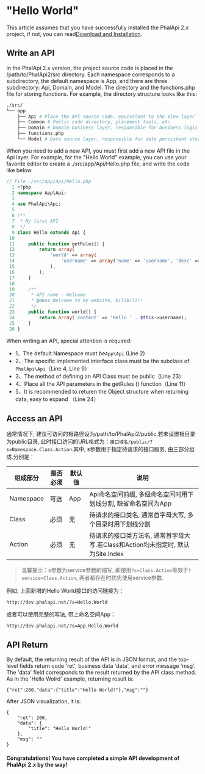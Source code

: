 # "Hello World"

This article assumes that you have successfully installed the PhalApi 2.x project, if not, you can read[Download and Installation](download-and-setup).

## Write an API

In the PhalApi 2.x version, the project source code is placed in the /path/to/PhalApi2/src directory. Each namespace corresponds to a subdirectory, the default namespace is App, and there are three subdirectory:  Api, Domain, and Model. The directory and the functions.php file for storing functions. For example, the directory structure looks like this:

```bash
./src/
└── app
    ├── Api # Place the API source code, equivalent to the View layer
    ├── Common # Public code directory, placement tools, etc.
    ├── Domain # Domain business layer, responsible for business logic and processing, equivalent to the Controller layer
    ├── functions.php
    └── Model # Data source layer, responsible for data persistent storage and operation, equivalent to the Model layer
```

When you need to add a new API, you must first add a new API file in the Api layer. For example, for the "Hello World" example, you can use your favorite editor to create a ./src/app/Api/Hello.php file, and write the code like below.
```php
// File ./src/app/Api/Hello.php
  1 <?php
  2 namespace App\Api;
  3 
  4 use PhalApi\Api;
  5 
  6 /**
  7  * My first API
  8  */
  9 class Hello extends Api {
 10 
 11     public function getRules() {
 12         return array(
 13             'world' => array(
 14                 'username' => array('name' => 'username', 'desc' => 'website username'),
 15             ),
 16         );
 17     }
 18 
 19     /**
 20      * API name - Welcome
 21      * @desc Welcome to my website, bilibili!!
 22      */
 23     public function world() {
 24         return array('content' => 'Hello ' . $this->username);
 25     }
 26 }
```

When writing an API, special attention is required:

 + 1、The default Namespace must be```App\Api``` (Line 2)
 + 2、The specific implemented interface class must be the subclass of ```PhalApi\Api```（Line 4, Line 9）
 + 3、The method of defining an API Class must be public（Line 23）
 + 4、Place all the API parameters in the getRules () function（Line 11）
 + 5、It is recommended to returen the Object structure when returning data, easy to expand （Line 24）

 ## Access an API

 通常情况下, 建议可访问的根路径设为/path/to/PhalApi2/public.若未设置根目录为public目录, 此时接口访问的URL格式为：```接口域名/public/?s=Namespace.Class.Action```.其中, s参数用于指定待请求的接口服务, 由三部分组成.分别是：    

组成部分|是否必须|默认值|说明
---|---|---|---
Namespace|可选|App|Api命名空间前缀, 多级命名空间时用下划线分割, 缺省命名空间为App
Class|必须|无|待请求的接口类名, 通常首字母大写, 多个目录时用下划线分割
Action|必须|无|待请求的接口类方法名, 通常首字母大写.若Class和Action均未指定时, 默认为Site.Index

> 温馨提示：s参数为service参数的缩写, 即使用```?s=Class.Action```等效于```?service=Class.Action```, 两者都存在时优先使用service参数.

例如, 上面新增的Hello World接口的访问链接为：  
```
http://dev.phalapi.net/?s=Hello.World
```

或者可以使用完整的写法, 带上命名空间App：  
```
http://dev.phalapi.net/?s=App.Hello.World
```

## API Return

By default, the returning result of the API is in JSON format, and the top-level fields return code 'ret', business data 'data', and error message 'msg'. The 'data' field corresponds to the result returned by the API class method. As in the 'Hello Wolrd' example, returning result is:
<!-- 默认情况下, 接口的结果以JSON格式返回, 并且返回的顶级字段有状态码ret、业务数据data, 和错误提示信息msg.其中data字段对应接口类方法返回的结果.如Hello Wolrd示例中, 返回的结果是：   -->
```
{"ret":200,"data":{"title":"Hello World!"},"msg":""}
```

After JSON visualization, it is: 
```
{
    "ret": 200,
    "data": {
        "title": "Hello World!"
    },
    "msg": ""
}
```


#### Congratulations! You have completed a simple API development of PhalApi 2.x by the way!
